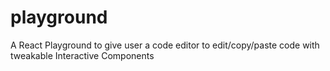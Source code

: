 # playground
A React Playground to give user a code editor to edit/copy/paste code with tweakable Interactive Components 
